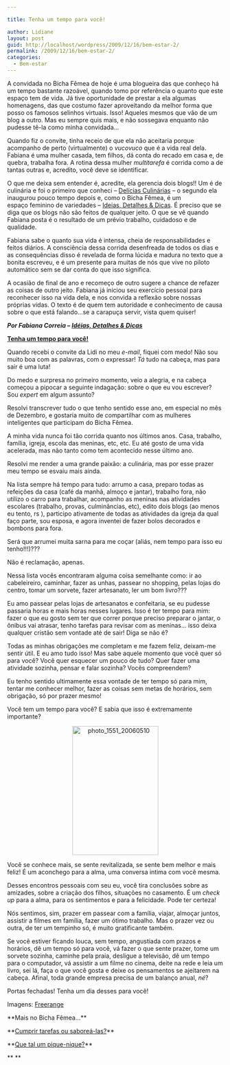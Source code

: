 ```yaml
---

title: Tenha um tempo para você!

author: Lidiane
layout: post
guid: http://localhost/wordpress/2009/12/16/bem-estar-2/
permalink: /2009/12/16/bem-estar-2/
categories:
  - Bem-estar
---
```

A convidada no Bicha Fêmea de hoje é uma blogueira das que conheço há um tempo bastante razoável, quando tomo por referência o quanto que este espaço tem de vida. Já tive oportunidade de prestar a ela algumas homenagens, das que costumo fazer aproveitando da melhor forma que posso os famosos selinhos virtuais. Isso! Aqueles mesmos que vão de um blog a outro. Mas eu sempre quis mais, e não sossegava enquanto não pudesse tê-la como minha convidada…<!--more-->

Quando fiz o convite, tinha receio de que ela não aceitaria porque acompanho de perto (virtualmente) o _vucovuco_ que é a vida real dela. Fabiana é uma mulher casada, tem filhos, dá conta do recado em casa e, de quebra, trabalha fora. A rotina dessa mulher _multitarefa_ é corrida como a de tantas outras e, acredito, você deve se identificar.

O que me deixa sem entender é, acredite, ela gerencia dois blogs!! Um é de culinária e foi o primeiro que conheci – <a href="http://deliciasculinariasdafabi.blogspot.com/" target="_blank">Delícias Culinárias</a> – o segundo ela inaugurou pouco tempo depois e, como o Bicha Fêmea, é um espaço feminino de variedades – <a href="http://ideiasdetalhesedicas.blogspot.com/" target="_blank">Ideias, Detalhes & Dicas</a>. É preciso que se diga que os blogs não são feitos de qualquer jeito. O que se vê quando Fabiana posta é o resultado de um prévio trabalho, cuidadoso e de qualidade.

Fabiana sabe o quanto sua vida é intensa, cheia de responsabilidades e feitos diários. A consciência dessa corrida desenfreada de todos os dias e as consequências disso é revelada de forma lúcida e madura no texto que a bonita escreveu, e é um presente para muitas de nós que vive no piloto automático sem se dar conta do que isso significa.

A ocasião de final de ano e recomeço de outro sugere a chance de refazer as coisas de outro jeito. Fabiana já iniciou seu exercício pessoal para reconhecer isso na vida dela, e nos convida a reflexão sobre nossas próprias vidas. O texto é de quem tem autoridade e conhecimento de causa sobre o que está falando…se a carapuça servir, vista quem quiser!

**_Por Fabiana Correia – <a href="http://ideiasdetalhesedicas.blogspot.com/" target="_blank">Idéias, Detalhes & Dicas</a>_**

**<span style="text-decoration: underline;">Tenha um tempo para você!</span>**

Quando recebi o convite da Lidi no meu _e-mail_, fiquei com medo! Não sou muito boa com as palavras, com o expressar! _Tá_ tudo na cabeça, mas para sair é uma luta!

Do medo e surpresa no primeiro momento, veio a alegria, e na cabeça começou a pipocar a seguinte indagação: sobre o que eu vou escrever? Sou _expert_ em algum assunto?

Resolvi transcrever tudo o que tenho sentido esse ano, em especial no mês de Dezembro, e gostaria muito de compartilhar com as mulheres inteligentes que participam do Bicha Fêmea.

<p style="text-align: center;">
  <p>
    A minha vida nunca foi tão corrida quanto nos últimos anos. Casa, trabalho, família, igreja, escola das meninas, etc, etc. Eu até gosto de uma vida acelerada, mas não tanto como tem acontecido nesse último ano.
  </p>
  
  <p>
    Resolvi me render a uma grande paixão: a culinária, mas por esse prazer meu tempo se esvaiu mais ainda.
  </p>
  
  <p>
    Na lista sempre há tempo para tudo: arrumo a casa, preparo todas as refeições da casa (café da manhã, almoço e jantar), trabalho fora, não utilizo o carro para trabalhar, acompanho as meninas nas atividades escolares (trabalho, provas, culminâncias, etc), edito dois blogs (ao menos eu tento, rs ), participo ativamente de todas as atividades da igreja da qual faço parte, sou esposa, e agora inventei de fazer bolos decorados e bombons para fora.
  </p>
  
  <p>
    Será que arrumei muita sarna para me coçar (aliás, nem tempo para isso eu tenho!!!)???
  </p>
  
  <p>
    Não é reclamação, apenas.
  </p>
  
  <p>
    Nessa lista vocês encontraram alguma coisa semelhante como: ir ao cabeleireiro, caminhar, fazer as unhas, passear no shopping, pelas lojas do centro, tomar um sorvete, fazer artesanato, ler um bom livro???
  </p>
  
  <p>
    Eu amo passear pelas lojas de artesanatos e confeitaria, se eu pudesse passaria horas e mais horas nesses lugares. Isso é ter tempo para mim: fazer o que eu gosto sem ter que correr porque preciso preparar o jantar, o ônibus vai atrasar, tenho tarefas para revisar com as meninas… isso deixa qualquer cristão sem vontade até de sair! Diga se não é?
  </p>
  
  <p>
    Todas as minhas obrigações me completam e me fazem feliz, deixam-me sentir útil. E eu amo tudo isso! Mas sabe aquele momento que você quer só para você? Você quer esquecer um pouco de tudo? Quer fazer uma atividade sozinha, pensar e falar sozinha? Vocês compreendem? 
  </p>
  
  <p>
    Eu tenho sentido ultimamente essa vontade de ter tempo só para mim, tentar me conhecer melhor, fazer as coisas sem metas de horários, sem obrigação, só por prazer mesmo!
  </p>
  
  <p>
    Você tem um tempo para você? E sabia que isso é extremamente importante?
  </p>
  
  <p style="text-align: center;">
    <img class="size-medium wp-image-3884  aligncenter" title="photo_1551_20060510" src="http://www.trololodemulher.com.br/blog/wp-content/uploads/2009/12/photo_1551_20060510-200x300.jpg" alt="photo_1551_20060510" width="200" height="300" />
  </p>
  
  <p>
    Você se conhece mais, se sente revitalizada, se sente bem melhor e mais feliz! É um aconchego para a alma, uma conversa intima com você mesma.
  </p>
  
  <p>
    Desses encontros pessoais com seu eu, você tira conclusões sobre as amizades, sobre a criação dos filhos, situações no casamento. É um <em>check up</em> para a alma, para os sentimentos e para a felicidade. Pode ter certeza!
  </p>
  
  <p>
    Nós sentimos, sim, prazer em passear com a família, viajar, almoçar juntos, assistir a filmes em família, fazer um ótimo trabalho. Mas o prazer vez ou outra, de ter um tempinho só, é muito gratificante também.
  </p>
  
  <p>
    Se você estiver ficando louca, sem tempo, angustiada com prazos e horários, dê um tempo só para você, vá fazer o que sente prazer, tome um sorvete sozinha, caminhe pela praia, desligue a televisão, dê um tempo para o computador, vá assistir a um filme no cinema, deite na rede e leia um livro, sei lá, faça o que você gosta e deixe os pensamentos se ajeitarem na cabeça. Afinal, toda grande empresa precisa de um balanço anual, <em>né</em>?
  </p>
  
  <p>
    Portas fechadas! Tenha um dia desses para você!
  </p>
  
  <p>
    Imagens: <a href="http://freerangestock.com/index.php" target="_blank">Freerange</a>
  </p>
  
  <p>
    **Mais no Bicha Fêmea&#8230;**
  </p>
  
  <p>
    **<a href="http://www.trololodemulher.com.br/2010/01/29/cumprir-tarefas-ou-sabore-las/" target="_self">Cumprir tarefas ou saboreá-las?</a>**
  </p>
  
  <p>
    **<a href="http://www.trololodemulher.com.br/2009/02/01/piquenique/" target="_self">Que tal um pique-nique?</a>**
  </p>
  
  <p>
    ** **
  </p>